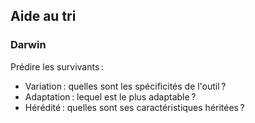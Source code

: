 ## Aide au tri

### Darwin

Prédire les survivants :

* Variation : quelles sont les spécificités de l'outil ?
* Adaptation : lequel est le plus adaptable ?
* Hérédité : quelles sont ses caractéristiques héritées ?

